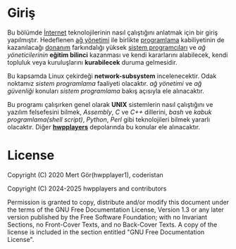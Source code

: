 # Giriş

Bu bölümde [İnternet](https://en.wikipedia.org/wiki/Internet) teknolojilerinin nasıl çalıştığını anlatmak için bir giriş yapılmıştır. Hedeflenen [ağ yönetimi](https://en.wikipedia.org/wiki/Network_management) ile birlikte [programlama](https://en.wikipedia.org/wiki/Computer_programming) kabiliyetinin de kazanılacağı [donanım](https://en.wikipedia.org/wiki/Computer_hardware) farkındalığı yüksek [sistem programcıları](https://en.wikipedia.org/wiki/Systems_programming) ve *ağ yöneticilerinin* **eğitim bilinci** kazanması ve kendi kararlarını alabilecek, kendi topluluk veya kuruluşlarını **kurabilecek** duruma gelmesidir.

Bu kapsamda Linux çekirdeği **network-subsystem** incelenecektir. Odak noktamız *sistem programlama* faaliyeti olacaktır. *ağ yönetimi* ve *ağ güvenliği* konuları *sistem programlama* bakış açısıyla ele alınacaktır.

Bu programı çalışırken genel olarak **UNIX** sistemlerin nasıl çalıştığını ve yazılım felsefesini bilmek, *Assembly*, *C* ve *C++* dillerini, *bash* ve *kabuk programlama(shell script)*, *Python*, *Perl* gibi teknolojileri bilmek yararlı olacaktır. Diğer **[hwpplayers](https://www.github.com/hwpplayers)** depolarında bu konular ele alınacaktır.

# License

Copyright (C)  2020 Mert Gör(hwpplayer1), coderistan

Copyright (C)  2024-2025 hwpplayers and contributors

Permission is granted to copy, distribute and/or modify this document
under the terms of the GNU Free Documentation License, Version 1.3
or any later version published by the Free Software Foundation;
with no Invariant Sections, no Front-Cover Texts, and no Back-Cover Texts.
A copy of the license is included in the section entitled "GNU
Free Documentation License".
